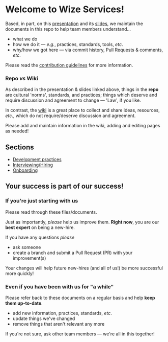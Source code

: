 # Welcome to Wize Services!

Based, in part, on this
[presentation](https://www.youtube.com/watch?v=YIpNpptGX6Q)
and its
[slides](https://speakerdeck.com/rkbodenner/changing-the-laws-of-engineering-with-github-pull-requests-velocity-santa-clara-2015), we maintain the documents in this repo to help team members understand...

- what we do
- how we do it &mdash; _e.g._, practices, standards, tools, _etc_.
- why/how we got here &mdash; via commit history, Pull Requests & comments, _etc_.

Please read the [contribution guidelines](CONTRIBUTING.md) for more information.

### Repo _vs_ Wiki
As described in the presentation & slides linked above, things in the **repo** are cultural 'norms', standards,
and practices; things which deserve and require discussion and agreement to change &mdash; 'Law', if you like.

In contrast, the [wiki](https://github.com/wizeservices/wize-docs/wiki) is a great place to collect and share ideas, resources, _etc_., which do not require/deserve discussion and agreement.

Please add and maintain information in the wiki, adding and editing pages as needed!

## Sections
- [Development practices](development/README.md)
- [Interviewing/Hiring](interview-process/README.md)
- [Onboarding](onboarding.md)

## Your success is part of our success!

### If you're just starting with us
Please read through these files/documents.

Just as importantly, *please* help us improve them. **Right now**, you are our **best expert** on being a new-hire.

If you have any questions *please*
- ask someone
- create a branch and submit a Pull Request (PR) with your improvement(s)

Your changes will help future new-hires (and all of us!) be more successful more quickly!

### Even if you have been with us for "a while"
Please refer back to these documents on a regular basis and help **keep them up-to-date**.
- add new information, practices, standards, _etc_.
- update things we've changed
- remove things that aren't relevant any more

If you're not sure, ask other team members &mdash; we're all in this together!
